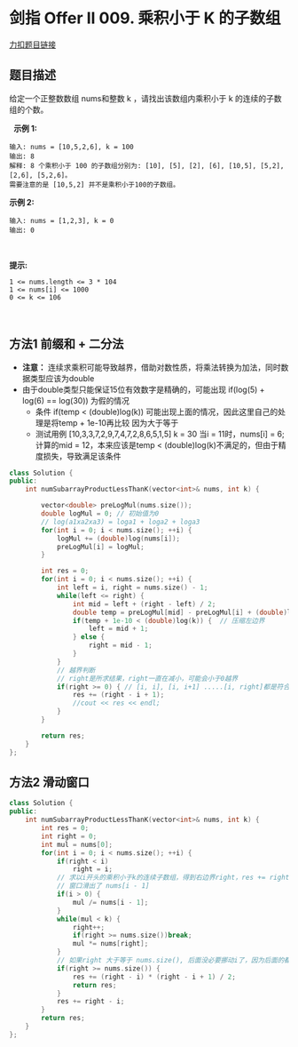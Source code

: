 <p id="乘积小于K的子数组"></p>

# 剑指 Offer II 009. 乘积小于 K 的子数组  

[力扣题目链接](https://leetcode.cn/problems/ZVAVXX/)    


## 题目描述  

给定一个正整数数组 nums和整数 k ，请找出该数组内乘积小于 k 的连续的子数组的个数。

 
**示例 1:**

    输入: nums = [10,5,2,6], k = 100
    输出: 8
    解释: 8 个乘积小于 100 的子数组分别为: [10], [5], [2], [6], [10,5], [5,2], [2,6], [5,2,6]。
    需要注意的是 [10,5,2] 并不是乘积小于100的子数组。

**示例 2:**

    输入: nums = [1,2,3], k = 0
    输出: 0
 

**提示:**

    1 <= nums.length <= 3 * 104
    1 <= nums[i] <= 1000
    0 <= k <= 106
 

## 方法1 前缀和 + 二分法  

* **注意：** 连续求乘积可能导致越界，借助对数性质，将乘法转换为加法，同时数据类型应该为double 
* 由于double类型只能保证15位有效数字是精确的，可能出现 if(log(5) + log(6) == log(30)) 为假的情况 
    * 条件 if(temp < (double)log(k)) 可能出现上面的情况，因此这里自己的处理是将temp + 1e-10再比较  因为大于等于
    * 测试用例 [10,3,3,7,2,9,7,4,7,2,8,6,5,1,5]   k = 30  当i = 11时，nums[i] = 6; 计算的mid = 12，本来应该是temp < (double)log(k)不满足的，但由于精度损失，导致满足该条件  

```cpp
class Solution {
public:
    int numSubarrayProductLessThanK(vector<int>& nums, int k) {

        vector<double> preLogMul(nums.size()); 
        double logMul = 0; // 初始值为0  
        // log(a1xa2xa3) = loga1 + loga2 + loga3  
        for(int i = 0; i < nums.size(); ++i) {
            logMul += (double)log(nums[i]);
            preLogMul[i] = logMul;
        }

        int res = 0;
        for(int i = 0; i < nums.size(); ++i) {
            int left = i, right = nums.size() - 1;
            while(left <= right) {
                int mid = left + (right - left) / 2;          
                double temp = preLogMul[mid] - preLogMul[i] + (double)log(nums[i]); // 相当于log(nums[i]) + log(nums[i+1])+....+log(nums[mid]) = log(nums[i]*nums[i+1]*...*nums[mid])
                if(temp + 1e-10 < (double)log(k)) {  // 压缩左边界
                    left = mid + 1;
                } else {
                    right = mid - 1;
                }
            }
            // 越界判断  
            // right是所求结果，right一直在减小，可能会小于0越界
            if(right >= 0) { // [i, i], [i, i+1] .....[i, right]都是符合条件的
                res += (right - i + 1);
                //cout << res << endl;
            }
        }

        return res;
    }
};
```


## 方法2 滑动窗口  



```cpp
class Solution {
public:
    int numSubarrayProductLessThanK(vector<int>& nums, int k) {    
        int res = 0;
        int right = 0;
        int mul = nums[0];
        for(int i = 0; i < nums.size(); ++i) {
            if(right < i)    
                right = i;
            // 求以i开头的乘积小于k的连续子数组，得到右边界right，res += right - left + 1 即可  
            // 窗口滑出了 nums[i - 1]
            if(i > 0) {
                mul /= nums[i - 1];
            }
            while(mul < k) {
                right++;
                if(right >= nums.size())break;
                mul *= nums[right];   
            }       
            // 如果right 大于等于 nums.size(), 后面没必要挪动i了，因为后面的都满足 如 [1,2,3,4]，k = 20， i = 0 时，right最终等于4时越界，说明这个数组从i到末尾的所有连续子数组都满足
            if(right >= nums.size()) {
                res += (right - i) * (right - i + 1) / 2;
                return res;
            }
            res += right - i;
        }
        return res;
    }
};
```